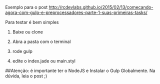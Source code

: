 Exemplo para o post http://rcdevlabs.github.io/2015/02/13/comecando-agora-com-gulp-e-preprocessadores-parte-1-suas-primeiras-tasks/

Para testar é bem simples

1. Baixe ou clone

2. Abra a pasta com o terminal

3. rode gulp

4. edite o index.jade ou main.styl


##Atenção: é importante ter o NodeJS e Instalar o Gulp Globalmente. Na dúvida, leia o post ;)
